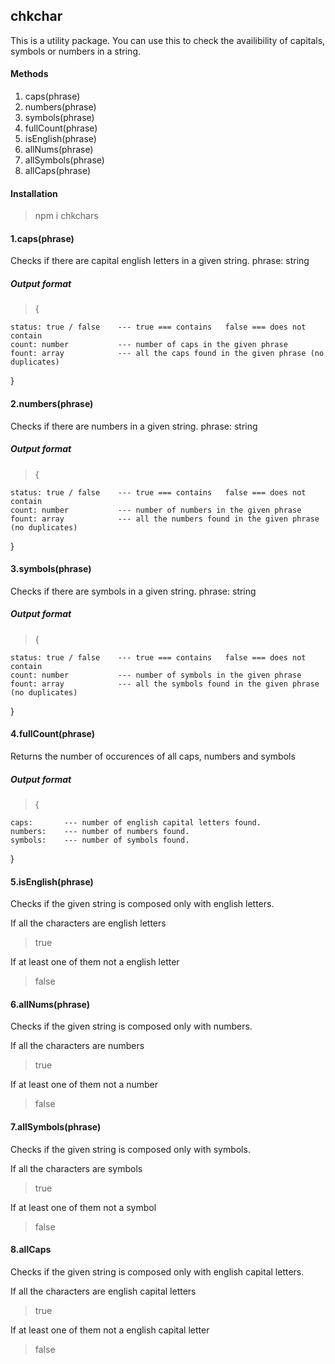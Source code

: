 ## chkchar

This is a utility package. You can use this to check the availibility of capitals, symbols or numbers in a string.

#### Methods

1. caps(phrase)
2. numbers(phrase)
3. symbols(phrase)
4. fullCount(phrase)
5. isEnglish(phrase)
6. allNums(phrase)
7. allSymbols(phrase)
8. allCaps(phrase)

#### Installation

> npm i chkchars

#### 1.caps(phrase)

Checks if there are capital english letters in a given string.
phrase: string

##### Output format

> {

    status: true / false    --- true === contains   false === does not contain
    count: number           --- number of caps in the given phrase
    fount: array            --- all the caps found in the given phrase (no duplicates)

}

#### 2.numbers(phrase)

Checks if there are numbers in a given string.
phrase: string

##### Output format

> {

    status: true / false    --- true === contains   false === does not contain
    count: number           --- number of numbers in the given phrase
    fount: array            --- all the numbers found in the given phrase (no duplicates)

}

#### 3.symbols(phrase)

Checks if there are symbols in a given string.
phrase: string

##### Output format

> {

    status: true / false    --- true === contains   false === does not contain
    count: number           --- number of symbols in the given phrase
    fount: array            --- all the symbols found in the given phrase (no duplicates)

}

#### 4.fullCount(phrase)

Returns the number of occurences of all caps, numbers and symbols

##### Output format

> {

    caps:       --- number of english capital letters found.
    numbers:    --- number of numbers found.
    symbols:    --- number of symbols found.

}

#### 5.isEnglish(phrase)

Checks if the given string is composed only with english letters.

If all the characters are english letters

> true

If at least one of them not a english letter

> false

#### 6.allNums(phrase)

Checks if the given string is composed only with numbers.

If all the characters are numbers

> true

If at least one of them not a number

> false

#### 7.allSymbols(phrase)

Checks if the given string is composed only with symbols.

If all the characters are symbols

> true

If at least one of them not a symbol

> false

#### 8.allCaps

Checks if the given string is composed only with english capital letters.

If all the characters are english capital letters

> true

If at least one of them not a english capital letter

> false
